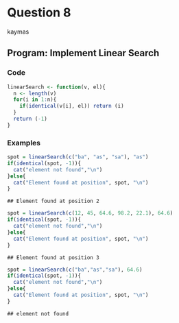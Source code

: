 Question 8
================
kaymas

**Program:** Implement Linear Search
------------------------------------

### Code

``` r
linearSearch <- function(v, el){
  n <- length(v)
  for(i in 1:n){
    if(identical(v[i], el)) return (i)
  }
  return (-1)
}
```

### Examples

``` r
spot = linearSearch(c("ba", "as", "sa"), "as")
if(identical(spot, -1)){
  cat("element not found","\n")
}else{
  cat("Element found at position", spot, "\n")
}
```

    ## Element found at position 2

``` r
spot = linearSearch(c(12, 45, 64.6, 98.2, 22.1), 64.6)
if(identical(spot, -1)){
  cat("element not found","\n")
}else{
  cat("Element found at position", spot, "\n")
}
```

    ## Element found at position 3

``` r
spot = linearSearch(c("ba","as","sa"), 64.6)
if(identical(spot, -1)){
  cat("element not found","\n")
}else{
  cat("Element found at position", spot, "\n")
}
```

    ## element not found
